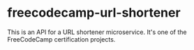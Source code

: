 # freecodecamp-url-shortener
This is an API for a URL shortener microservice. It's one of the FreeCodeCamp certification projects.
